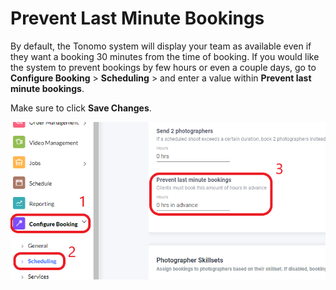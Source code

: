 # Prevent Last Minute Bookings

By default, the Tonomo system will display your team as available even if they want a booking 30 minutes from the time of booking. If you would like the system to prevent bookings by few hours or even a couple days, go to **Configure Booking** > **Scheduling** > and enter a value within **Prevent last minute bookings**.

Make sure to click **Save Changes**.

![](<../../.gitbook/assets/Screenshot 2021-08-06 163421.png>)

